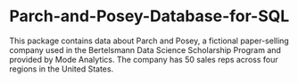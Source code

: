 # Parch-and-Posey-Database-for-SQL
This package contains data about Parch and Posey, a fictional paper-selling company used in the Bertelsmann Data Science Scholarship Program and provided by Mode Analytics. The company has 50 sales reps across four regions in the United States.
